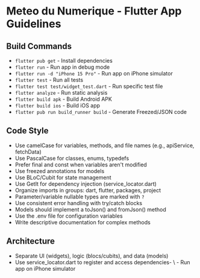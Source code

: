# Meteo du Numerique - Flutter App Guidelines

## Build Commands
- `flutter pub get` - Install dependencies
- `flutter run` - Run app in debug mode
- `flutter run -d "iPhone 15 Pro"` - Run app on iPhone simulator
- `flutter test` - Run all tests
- `flutter test test/widget_test.dart` - Run specific test file
- `flutter analyze` - Run static analysis
- `flutter build apk` - Build Android APK
- `flutter build ios` - Build iOS app
- `flutter pub run build_runner build` - Generate Freezed/JSON code

## Code Style
- Use camelCase for variables, methods, and file names (e.g., apiService, fetchData)
- Use PascalCase for classes, enums, typedefs
- Prefer final and const when variables aren't modified
- Use freezed annotations for models
- Use BLoC/Cubit for state management 
- Use GetIt for dependency injection (service_locator.dart)
- Organize imports in groups: dart, flutter, packages, project
- Parameter/variable nullable types are marked with `?`
- Use consistent error handling with try/catch blocks
- Models should implement a toJson() and fromJson() method
- Use the .env file for configuration variables
- Write descriptive documentation for complex methods

## Architecture
- Separate UI (widgets), logic (blocs/cubits), and data (models)
- Use service_locator.dart to register and access dependencies- \ - Run app on iPhone simulator
